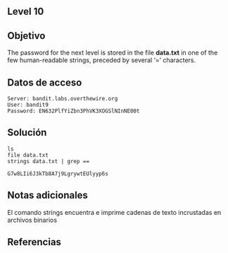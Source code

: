 ## Level 10
## Objetivo
The password for the next level is stored in the file **data.txt** in one of the few human-readable strings, preceded by several ‘=’ characters.
## Datos de acceso
	Server: bandit.labs.overthewire.org
	User: bandit9
	Password: EN632PlfYiZbn3PhVK3XOGSlNInNE00t
## Solución
	ls
	file data.txt
	strings data.txt | grep ==

	G7w8LIi6J3kTb8A7j9LgrywtEUlyyp6s
## Notas adicionales
El comando strings encuentra e imprime cadenas de texto incrustadas en archivos binarios
## Referencias